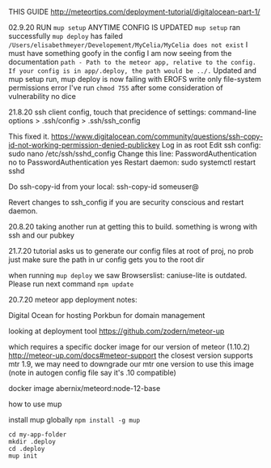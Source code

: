 THIS GUIDE
http://meteortips.com/deployment-tutorial/digitalocean-part-1/

02.9.20 
RUN `mup setup` ANYTIME CONFIG IS UPDATED
`mup setup` ran successfully
`mup deploy` has failed 
`/Users/elisabethmeyer/Developement/MyCelia/MyCelia does not exist` I must have something goofy in the config
I am now seeing from the documentation
`path - Path to the meteor app, relative to the config. If your config is in app/.deploy, the path would be ../.`
Updated and mup setup run, mup deploy is now failing with EROFS write only file-system permissions error
I've run `chmod 755` after some consideration of vulnerability
no dice


21.8.20
ssh client config, touch that
precidence of settings: command-line options > .ssh/config > .ssh/ssh_config

This fixed it. https://www.digitalocean.com/community/questions/ssh-copy-id-not-working-permission-denied-publickey
Log in as root
Edit ssh config:
sudo nano /etc/ssh/sshd_config
Change this line:
PasswordAuthentication no
to
PasswordAuthentication yes
Restart daemon:
sudo systemctl restart sshd

Do ssh-copy-id from your local:
ssh-copy-id someuser@<my-ip>

Revert changes to ssh_config if you are security conscious and restart daemon.

20.8.20
taking another run at getting this to build.
something is wrong with ssh and our pubkey

21.7.20
tutorial asks us to generate our config files at root of proj, no prob just make sure the path in ur config gets you to the root dir

when running `mup deploy` we saw
Browserslist: caniuse-lite is outdated. Please run next command `npm update`

20.7.20
meteor app deployment notes:

Digital Ocean for hosting
Porkbun for domain management

looking at deployment tool 
	https://github.com/zodern/meteor-up

which requires a specific docker image for our version of meteor (1.10.2)
	http://meteor-up.com/docs#meteor-support
the closest version supports mtr 1.9, we may need to downgrade our mtr one version to use this image (note in autogen config file say it's .10 compatible)

docker image 
	abernix/meteord:node-12-base

how to use mup 

install mup globally
`npm install -g mup`

```
cd my-app-folder
mkdir .deploy
cd .deploy
mup init